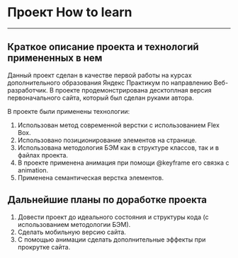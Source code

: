 # Проект How to learn
______
## Краткое описание проекта и технологий примененных в нем  

Данный проект сделан в качестве первой работы на курсах дополнительного образования Яндекс Практикум по направлению Веб-разработчик. В проекте продемонстрирована десктоплная версия первоначального сайта, который был сделан руками автора.  

В проекте были применены технологии:  
1. Использован метод современной верстки с использованием Flex Box.
2. Использовано позиционирование элементов на странице.
3. Использована методология БЭМ как в структуре классов, так и в файлах проекта.
4. В проекте применена анимация при помощи @keyframe его связка с animation.
5. Применена семантическая верстка элементов.  

## Дальнейшие планы по доработке проекта  

1. Довести проект до идеального состояния и структуры кода (с использованием методологии БЭМ).
2. Сделать мобильную версию сайта.
3. С помощью анимации сделать дополнительные эффекты при прокрутке сайта.